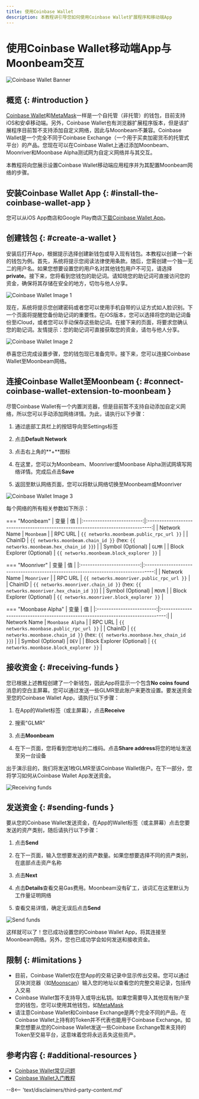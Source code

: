 ```yaml
---
title: 使用Coinbase Wallet
description: 本教程讲引导您如何使用Coinbase Wallet扩展程序和移动端App
---
```


# 使用Coinbase Wallet移动端App与Moonbeam交互

![Coinbase Wallet Banner](/images/tokens/connect/coinbase-wallet/coinbase-wallet-banner.png)

## 概览 {: #introduction }

[Coinbase Wallet](https://wallet.coinbase.com/?_branch_match_id=977295450874474909&_branch_referrer=H4sIAAAAAAAAA8soKSkottLXT8%2FXS07SLddLzs%2FVD8%2FJynFKSy02zE4CAFZ0JzQfAAAA)和[MetaMask](/tokens/connect/metamask/)一样是一个自托管（非托管）的钱包，目前支持iOS和安卓移动端。另外，Coinbase Wallet也有浏览器扩展程序版本，但是该扩展程序目前暂不支持添加自定义网络，因此与Moonbeam不兼容。Coinbase Wallet是一个完全不同于Coinbase Exchange（一个用于买卖加密货币的托管式平台）的产品。您现在可以在Coinbase Wallet上通过添加Moonbeam、Moonriver和Moonbase Alpha测试网为自定义网络并与其交互。

本教程将向您展示设置Coinbase Wallet移动端应用程序并为其配置Moonbeam网络的步骤。

## 安装Coinbase Wallet App {: #install-the-coinbase-wallet-app }

您可以从iOS App商店和Google Play商店[下载Coinbase Wallet App](https://wallet.coinbase.com/?_branch_match_id=977295450874474909&_branch_referrer=H4sIAAAAAAAAA8soKSkottLXT8%2FXS07SLddLzs%2FVD8%2FJynFKSy02zE4CAFZ0JzQfAAAA)。

## 创建钱包 {: #create-a-wallet }

安装后打开App，根据提示选择创建新钱包或导入现有钱包。本教程以创建一个新的钱包为例。首先，系统将提示您阅读法律使用条款。随后，您需创建一个独一无二的用户名。如果您想要设置您的用户名对其他钱包用户不可见，请选择**private**。接下来，您将看到您钱包的助记词。请知晓您的助记词可直接访问您的资金，确保将其存储在安全的地方，切勿与他人分享。

![Coinbase Wallet Image 1](/images/tokens/connect/coinbase-wallet/coinbase-wallet-1.png)

现在，系统将提示您创建密码或者您可以使用手机自带的认证方式如人脸识别。下一个页面将提醒您备份助记词的重要性。在iOS版本，您可以选择将您的助记词备份至iCloud，或者您可以手动保存这些助记词。在接下来的页面，将要求您确认您的助记词。友情提示：您的助记词可直接获取您的资金，请勿与他人分享。

![Coinbase Wallet Image 2](/images/tokens/connect/coinbase-wallet/coinbase-wallet-2.png)

恭喜您已完成设置步骤，您的钱包现已准备完毕。接下来，您可以连接Coinbase Wallet至Moonbeam网络。

## 连接Coinbase Wallet至Moonbeam {: #connect-coinbase-wallet-extension-to-moonbeam }

尽管Coinbase Wallet有一个内置浏览器，但是目前暂不支持自动添加自定义网络，所以您可以手动添加网络详情。为此，请执行以下步骤：

 1. 通过底部工具栏上的按钮导向至Settings标签

 2. 点击**Default Network**

 3. 点击右上角的**+**图标

 4. 在这里，您可以为Moonbeam、Moonriver或Moonbase Alpha测试网填写网络详情。完成后点击**Save**

 5. 返回至默认网络页面，您可以将默认网络切换至Moonbeam或Moonriver

![Coinbase Wallet Image 3](/images/tokens/connect/coinbase-wallet/coinbase-wallet-3.png)

每个网络的所有相关参数如下所示：

=== "Moonbeam"
    |         变量          |                                      值                                       |
    |:-------------------------:|:--------------------------------------------------------------------------------:|
    |       Network Name        |                                    `Moonbeam`                                    |
    |          RPC URL          |                        `{{ networks.moonbeam.public_rpc_url }}`                           |
    |          ChainID          | `{{ networks.moonbeam.chain_id }}` (hex: `{{ networks.moonbeam.hex_chain_id }}`) |
    |     Symbol (Optional)     |                                      `GLMR`                                      |
    | Block Explorer (Optional) |                     `{{ networks.moonbeam.block_explorer }}`                     |

=== "Moonriver"
    |         变量          |                                       值                                        |
    |:-------------------------:|:----------------------------------------------------------------------------------:|
    |       Network Name        |                                    `Moonriver`                                     |
    |          RPC URL          |                         `{{ networks.moonriver.public_rpc_url }}`                         |
    |          ChainID          | `{{ networks.moonriver.chain_id }}` (hex: `{{ networks.moonriver.hex_chain_id }}`) |
    |     Symbol (Optional)     |                                       `MOVR`                                       |
    | Block Explorer (Optional) |                     `{{ networks.moonriver.block_explorer }}`                      |

=== "Moonbase Alpha"
    |         变量          |                                      值                                       |
    |:-------------------------:|:--------------------------------------------------------------------------------:|
    |       Network Name        |                                 `Moonbase Alpha`                                 |
    |          RPC URL          |                        `{{ networks.moonbase.public_rpc_url }}`                         |
    |          ChainID          | `{{ networks.moonbase.chain_id }}` (hex: `{{ networks.moonbase.hex_chain_id }}`) |
    |     Symbol (Optional)     |                                      `DEV`                                       |
    | Block Explorer (Optional) |                     `{{ networks.moonbase.block_explorer }}`                     |

## 接收资金 {: #receiving-funds }

您已根据上述教程创建了一个新钱包，因此App将显示一个包含**No coins found**消息的空白主屏幕。您可以通过发送一些GLMR至此账户来更改设置。要发送资金至您的Coinbase Wallet App，请执行以下步骤：

 1. 在App的Wallet标签（或主屏幕），点击**Receive**

 2. 搜索"GLMR"

 3. 点击**Moonbeam** 

  4. 在下一页面，您将看到您地址的二维码。点击**Share address**将您的地址发送至另一台设备

出于演示目的，我们将发送1枚GLMR至该Coinbase Wallet账户。在下一部分，您将学习如何从Coinbase Wallet App发送资金。

![Receiving funds](/images/tokens/connect/coinbase-wallet/coinbase-wallet-4.png)

## 发送资金 {: #sending-funds }

要从您的Coinbase Wallet发送资金，在App的Wallet标签（或主屏幕）点击您要发送的资产类别，随后请执行以下步骤：

 1. 点击**Send**

 2. 在下一页面，输入您想要发送的资产数量。如果您想要选择不同的资产类别，在底部点击资产名称

 3. 点击**Next**

 4. 点击**Details**查看交易Gas费用。Moonbeam没有矿工，该词汇在这里默认为工作量证明网络

  5. 查看交易详情，确定无误后点击**Send**

![Send funds](/images/tokens/connect/coinbase-wallet/coinbase-wallet-5.png)

这样就可以了！您已成功设置您的Coinbase Wallet App，将其连接至Moonbeam网络。另外，您也已成功学会如何发送和接收资金。


## 限制 {: #limitations }

 - 目前，Coinbase Wallet仅在您App的交易记录中显示传出交易。您可以通过区块浏览器（如[Moonscan](https://moonscan.io/)）输入您的地址以查看您的完整交易记录，包括传入交易
 - Coinbase Wallet暂不支持导入或导出私钥。如果您需要导入其他现有账户至您的钱包，您可以使用其他钱包，如[MetaMask](/tokens/connect/metamask/)
 - 请注意Coinbase Wallet和Coinbase Exchange是两个完全不同的产品，在Coinbase Wallet上持有的Token并不代表也能用于Coinbase Exchange。如果您想要从您的Coinbase Wallet发送一些Coinbase Exchange暂未支持的Token至交易平台，这意味着您将永远丢失这些资产。

## 参考内容 {: #additional-resources }

 - [Coinbase Wallet常见问题](https://wallet.coinbase.com/faq/)
 - [Coinbase Wallet入门教程](https://www.coinbase.com/wallet/getting-started-mobile)

 --8<-- 'text/disclaimers/third-party-content.md'